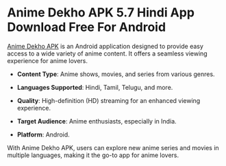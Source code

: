 ﻿# Anime Dekho APK 5.7 Hindi App Download Free For Android

[Anime Dekho APK](https://tinyurl.com/5hfxutnc) is an Android application designed to provide easy access to a wide variety of anime content. It offers a seamless viewing experience for anime lovers.

-   **Content Type**: Anime shows, movies, and series from various genres.
    
-   **Languages Supported**: Hindi, Tamil, Telugu, and more.
    
-   **Quality**: High-definition (HD) streaming for an enhanced viewing experience.
    
-   **Target Audience**: Anime enthusiasts, especially in India.
    
-   **Platform**: Android.
    

With Anime Dekho APK, users can explore new anime series and movies in multiple languages, making it the go-to app for anime lovers.
